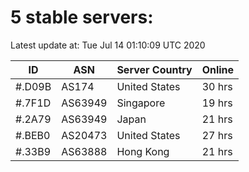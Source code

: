 # 5 stable servers:

Latest update at: Tue Jul 14 01:10:09 UTC 2020

| ID | ASN | Server Country | Online |
| -- | --- | -------------- | ------ |
| #.D09B | AS174 | United States | 30 hrs |
| #.7F1D | AS63949 | Singapore | 19 hrs |
| #.2A79 | AS63949 | Japan | 21 hrs |
| #.BEB0 | AS20473 | United States | 27 hrs |
| #.33B9 | AS63888 | Hong Kong | 21 hrs |

